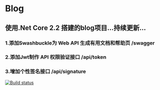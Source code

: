# Blog
## 使用.Net Core 2.2 搭建的blog项目...持续更新...
### 1.添加Swashbuckle为 Web API 生成有用文档和帮助页 /swagger
### 2.添加Jwt制作 API 权限验证接口 /api/token
### 3.增加个性签名接口 /api/signature


[![Build status](https://dev.azure.com/1014558384/BLOG/_apis/build/status/BLOG-CI)](https://dev.azure.com/1014558384/BLOG/_build/latest?definitionId=-1)